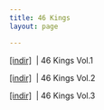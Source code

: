 ```yaml
---
title: 46 Kings
layout: page

---
```

<a href="https://cloud.mail.ru/public/c08b956c52b4/46%20Kings%20Vol.1%20-%20Do%C4%9Fu%20Yakas%C4%B1" target="_blank">[indir]</a>   |   46 Kings Vol.1

<a href="https://cloud.mail.ru/public/f495a8ec9c0f/46%20Kings%20Vol.2%20%28Alp%20Aybars%20%26%20Mahmut%20%C4%B0zci%20%26%20Sove%20%26%20%C5%9Eim%C5%9Fek%20%26%20Berat%20Eren%29" target="_blank">[indir]</a>   |   46 Kings Vol.2

<a href="https://cloud.mail.ru/public/763ad1efc1b5/46%20Kings%20Vol.3%20%28Alp%20Aybars%20%26%20Mahmut%20%C4%B0zci%20%26%20Sove%29" target="_blank">[indir]</a>   |   46 Kings Vol.3

